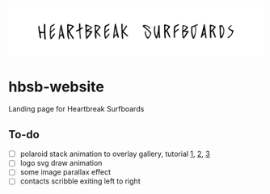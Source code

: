 
![logo](https://github.com/danieledep/hbsb-website/blob/main/images/logo-type-black-4.svg)   
# hbsb-website
Landing page for Heartbreak Surfboards   

## To-do
- [ ] polaroid stack animation to overlay gallery, tutorial [1](https://tympanus.net/codrops/2016/02/17/polaroid-stack-to-grid-intro-animation/), [2](https://tympanus.net/codrops/2010/06/27/beautiful-photo-stack-gallery-with-jquery-and-css3/), [3](https://tympanus.net/codrops/2014/03/05/simple-stack-effects/)
- [ ] logo svg draw animation
- [ ] some image parallax effect
- [ ] contacts scribble exiting left to right
